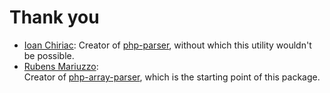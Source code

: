 # Thank you

* [Ioan Chiriac](https://github.com/ichiriac):
  Creator of [php-parser](https://github.com/glayzzle/php-parser), without which this utility wouldn't be possible.
* [Rubens Mariuzzo](https://github.com/rmariuzzo):  
  Creator of [php-array-parser](https://github.com/rmariuzzo/php-array-parser), which is the starting point of this package.

